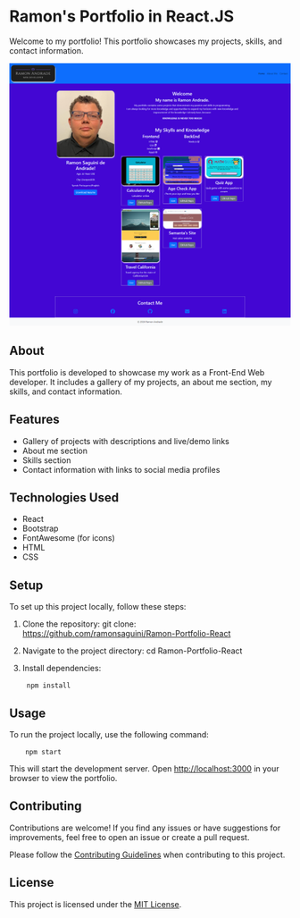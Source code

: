 # Ramon's Portfolio in React.JS

Welcome to my portfolio! This portfolio showcases my projects, skills, and contact information.

![fullscreen](./public/images/fullscreen.png)

## About

This portfolio is developed to showcase my work as a Front-End Web developer. It includes a gallery of my projects, an about me section, my skills, and contact information.

## Features

- Gallery of projects with descriptions and live/demo links
- About me section
- Skills section
- Contact information with links to social media profiles

## Technologies Used

- React
- Bootstrap
- FontAwesome (for icons)
- HTML
- CSS

## Setup

To set up this project locally, follow these steps:

1. Clone the repository:
  git clone: https://github.com/ramonsaguini/Ramon-Portfolio-React

2. Navigate to the project directory: cd Ramon-Portfolio-React

3. Install dependencies: 
      
        npm install


## Usage

To run the project locally, use the following command:
      
        npm start


This will start the development server. Open [http://localhost:3000](http://localhost:3000) in your browser to view the portfolio.

## Contributing

Contributions are welcome! If you find any issues or have suggestions for improvements, feel free to open an issue or create a pull request.

Please follow the [Contributing Guidelines](CONTRIBUTING.md) when contributing to this project.

## License

This project is licensed under the [MIT License](LICENSE).
